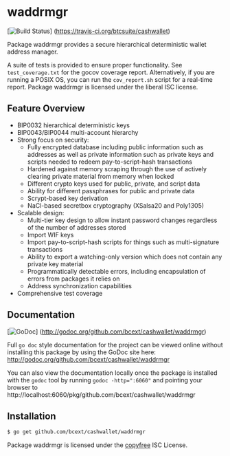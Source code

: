 waddrmgr
========

[![Build Status](https://travis-ci.org/bcext/cashwallet.png?branch=master)]
(https://travis-ci.org/btcsuite/cashwallet)

Package waddrmgr provides a secure hierarchical deterministic wallet address
manager.

A suite of tests is provided to ensure proper functionality.  See
`test_coverage.txt` for the gocov coverage report.  Alternatively, if you are
running a POSIX OS, you can run the `cov_report.sh` script for a real-time
report.  Package waddrmgr is licensed under the liberal ISC license.

## Feature Overview

- BIP0032 hierarchical deterministic keys
- BIP0043/BIP0044 multi-account hierarchy
- Strong focus on security:
  - Fully encrypted database including public information such as addresses as
    well as private information such as private keys and scripts needed to
    redeem pay-to-script-hash transactions
  - Hardened against memory scraping through the use of actively clearing
    private material from memory when locked
  - Different crypto keys used for public, private, and script data
  - Ability for different passphrases for public and private data
  - Scrypt-based key derivation
  - NaCl-based secretbox cryptography (XSalsa20 and Poly1305)
- Scalable design:
  - Multi-tier key design to allow instant password changes regardless of the
    number of addresses stored
  - Import WIF keys
  - Import pay-to-script-hash scripts for things such as multi-signature
    transactions
  - Ability to export a watching-only version which does not contain any private
    key material
  - Programmatically detectable errors, including encapsulation of errors from
    packages it relies on
  - Address synchronization capabilities
- Comprehensive test coverage

## Documentation

[![GoDoc](https://godoc.org/github.com/bcext/cashwallet/waddrmgr?status.png)]
(http://godoc.org/github.com/bcext/cashwallet/waddrmgr)

Full `go doc` style documentation for the project can be viewed online without
installing this package by using the GoDoc site here:
http://godoc.org/github.com/bcext/cashwallet/waddrmgr

You can also view the documentation locally once the package is installed with
the `godoc` tool by running `godoc -http=":6060"` and pointing your browser to
http://localhost:6060/pkg/github.com/bcext/cashwallet/waddrmgr

## Installation

```bash
$ go get github.com/bcext/cashwallet/waddrmgr
```

Package waddrmgr is licensed under the [copyfree](http://copyfree.org) ISC
License.
